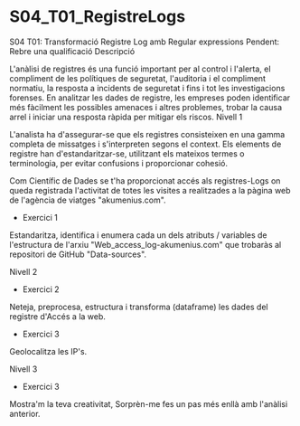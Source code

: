 # S04_T01_RegistreLogs
S04 T01: Transformació Registre Log amb Regular expressions
Pendent: Rebre una qualificació
Descripció

L'anàlisi de registres és una funció important per al control i l'alerta, el compliment de les polítiques de seguretat, l'auditoria i el compliment normatiu, la resposta a incidents de seguretat i fins i tot les investigacions forenses. En analitzar les dades de registre, les empreses poden identificar més fàcilment les possibles amenaces i altres problemes, trobar la causa arrel i iniciar una resposta ràpida per mitigar els riscos.
Nivell 1

L'analista ha d'assegurar-se que els registres consisteixen en una gamma completa de missatges i s'interpreten segons el context. Els elements de registre han d'estandaritzar-se, utilitzant els mateixos termes o terminologia, per evitar confusions i proporcionar cohesió.

Com Científic de Dades se t'ha proporcionat accés als registres-Logs on queda registrada l'activitat de totes les visites a realitzades a la pàgina web de l'agència de viatges "akumenius.com".

- Exercici 1

Estandaritza, identifica i enumera cada un dels atributs / variables de l'estructura de l'arxiu "Web_access_log-akumenius.com" que trobaràs al repositori de GitHub "Data-sources".

Nivell 2

- Exercici 2

Neteja, preprocesa, estructura i transforma (dataframe) les dades del registre d'Accés a la web.

- Exercici 3

Geolocalitza les IP's.

Nivell 3

- Exercici 3

Mostra'm la teva creativitat, Sorprèn-me fes un pas més enllà amb l'anàlisi anterior.
